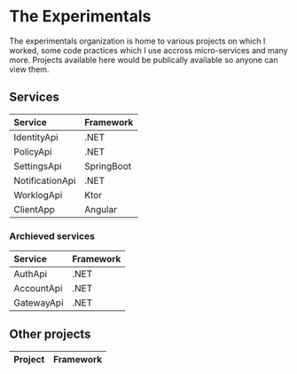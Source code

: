 # The Experimentals

The experimentals organization is home to various projects on which I worked, some code practices which I use accross micro-services and many more.
Projects available here would be publically available so anyone can view them.

## Services

| Service | Framework |
| :-- | :-- |
| IdentityApi | .NET |
| PolicyApi | .NET |
| SettingsApi | SpringBoot |
| NotificationApi | .NET |
| WorklogApi | Ktor |
| ClientApp | Angular |

### Archieved services

| Service | Framework |
| :-- | :-- |
| AuthApi | .NET |
| AccountApi | .NET |
| GatewayApi | .NET |

## Other projects

| Project | Framework |
| :-- | :-- |
